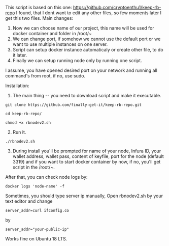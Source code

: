 This script is based on this one:
https://github.com/cryptoenthu1/keep-rb-repo
I found, that I dont want to edit any other files, so few moments later I get this two files. 
Main changes:
1. Now we can choose name of our project, this name will be used for docker container and folder in /root/~
2. We can change port, if somehow we cannot use the default port or we want to use multiple instances on one server. 
3. Script can setup docker instance automaticaly or create other file, to do it later.
4. Finally we can setup running node only by running one script.

I assume, you have opened desired port on your network and running all command's from root, if no, use sudo. 

Installation:
1. The main thing -- you need to download script and make it executable. 

`git clone https://github.com/finally-get-it/keep-rb-repo.git`

`cd keep-rb-repo/`

`chmod +x rbnodev2.sh`

2. Run it. 

`./rbnodev2.sh`

3. During install you'll be prompted for name of your node, Infura ID, your wallet address, wallet pass, content of keyfile, port for the node (default 3319) and if you want to start docker container by now, if no, you'll get script in the /root/~. 

After that, you can check node logs by:

`docker logs 'node-name' -f`

Sometimes, you should type server ip manually, 
Open rbnodev2.sh by your text editor and change 

`server_addr=curl ifconfig.co`

by 

`server_addr="your-public-ip"`

Works fine on Ubuntu 18 LTS.
